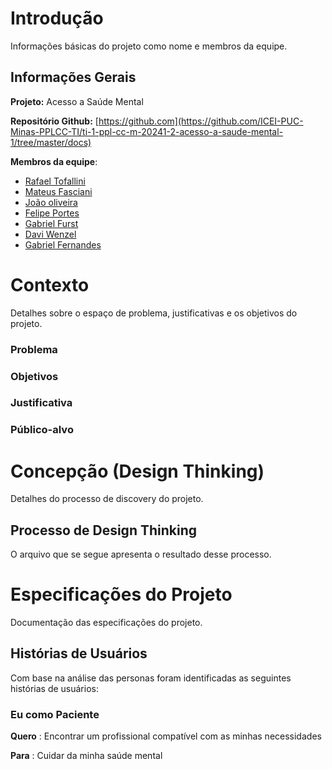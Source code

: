 # **Introdução**

Informações básicas do projeto como nome e membros da equipe.

## Informações Gerais

**Projeto:** Acesso a Saúde Mental

**Repositório Github:** [https://github.com](https://github.com/ICEI-PUC-Minas-PPLCC-TI/ti-1-ppl-cc-m-20241-2-acesso-a-saude-mental-1/tree/master/docs)

**Membros da equipe**:

+ [Rafael Tofallini](https://github.com/RToffu)
+ [Mateus Fasciani](https://github.com/MateusViggiani)
+ [João oliveira](https://github.com/olveirancc)
+ [Felipe Portes](https://github.com/Lipefsk)
+ [Gabriel Furst](https://github.com/GabrielFurst)
+ [Davi Wenzel](https://github.com/DaviOnGit)
+ [Gabriel Fernandes](https://github.com/gabrielfersouza)

# **Contexto**

Detalhes sobre o espaço de problema, justificativas e os objetivos do projeto.

### Problema


### Objetivos


### Justificativa


### Público-alvo

# **Concepção (Design Thinking)**

Detalhes do processo de discovery do projeto.

## **Processo de Design Thinking**

O arquivo que se segue apresenta o resultado desse processo.

# **Especificações do Projeto**

Documentação das especificações do projeto.

## **Histórias de Usuários**

Com base na análise das personas foram identificadas as seguintes histórias de usuários:

### ****Eu como Paciente****  

**Quero** : Encontrar um profissional compatível com as minhas necessidades

**Para** : Cuidar da minha saúde mental

